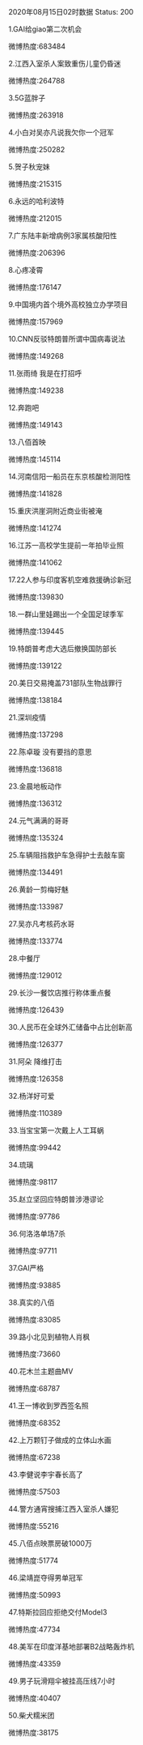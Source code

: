 2020年08月15日02时数据
Status: 200

1.GAI给giao第二次机会

微博热度:683484

2.江西入室杀人案致重伤儿童仍昏迷

微博热度:264788

3.5G蓝胖子

微博热度:263918

4.小白对吴亦凡说我欠你一个冠军

微博热度:250282

5.贺子秋宠妹

微博热度:215315

6.永远的哈利波特

微博热度:212015

7.广东陆丰新增病例3家属核酸阳性

微博热度:206396

8.心疼凌霄

微博热度:176147

9.中国境内首个境外高校独立办学项目

微博热度:157969

10.CNN反驳特朗普所谓中国病毒说法

微博热度:149268

11.张雨绮 我是在打招呼

微博热度:149238

12.奔跑吧

微博热度:149143

13.八佰首映

微博热度:145114

14.河南信阳一船员在东京核酸检测阳性

微博热度:141828

15.重庆洪崖洞附近商业街被淹

微博热度:141274

16.江苏一高校学生提前一年拍毕业照

微博热度:141062

17.22人参与印度客机空难救援确诊新冠

微博热度:139830

18.一群山里娃踢出一个全国足球季军

微博热度:139445

19.特朗普考虑大选后撤换国防部长

微博热度:139122

20.美日交易掩盖731部队生物战罪行

微博热度:138184

21.深圳疫情

微博热度:137298

22.陈卓璇 没有要挡的意思

微博热度:136818

23.金晨地板动作

微博热度:136312

24.元气满满的哥哥

微博热度:135324

25.车辆阻挡救护车急得护士去敲车窗

微博热度:134491

26.黄龄一剪梅好魅

微博热度:133987

27.吴亦凡考核药水哥

微博热度:133774

28.中餐厅

微博热度:129012

29.长沙一餐饮店推行称体重点餐

微博热度:126439

30.人民币在全球外汇储备中占比创新高

微博热度:126377

31.阿朵 降维打击

微博热度:126358

32.杨洋好可爱

微博热度:110389

33.当宝宝第一次戴上人工耳蜗

微博热度:99442

34.琉璃

微博热度:98117

35.赵立坚回应特朗普涉港谬论

微博热度:97786

36.何洛洛单场7杀

微博热度:97711

37.GAI严格

微博热度:93885

38.真实的八佰

微博热度:83085

39.路小北见到植物人肖枫

微博热度:73660

40.花木兰主题曲MV

微博热度:68787

41.王一博收到罗西签名照

微博热度:68352

42.上万颗钉子做成的立体山水画

微博热度:67238

43.李健说李宇春长高了

微博热度:57503

44.警方通宵搜捕江西入室杀人嫌犯

微博热度:55216

45.八佰点映票房破1000万

微博热度:51774

46.梁靖崑夺得男单冠军

微博热度:50993

47.特斯拉回应拒绝交付Model3

微博热度:47734

48.美军在印度洋基地部署B2战略轰炸机

微博热度:43359

49.男子玩滑翔伞被挂高压线7小时

微博热度:40407

50.柴犬糯米团

微博热度:38175

